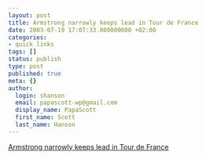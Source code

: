 ```yaml
---
layout: post
title: Armstrong narrowly keeps lead in Tour de France
date: 2003-07-19 17:07:33.000000000 +02:00
categories:
- quick links
tags: []
status: publish
type: post
published: true
meta: {}
author:
  login: shanson
  email: papascott-wp@gmail.com
  display_name: PapaScott
  first_name: Scott
  last_name: Hanson
---
```

<p><a title="Ullrich now just 15 seconds behind" href="http://www.sfgate.com/cgi-bin/article.cgi?f=/news/archive/2003/07/19/sports1117EDT0348.DTL">Armstrong narrowly keeps lead in Tour de France</a></p>
